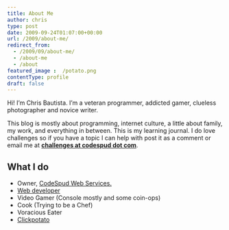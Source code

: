```yaml
---
title: About Me
author: chris
type: post
date: 2009-09-24T01:07:00+00:00
url: /2009/about-me/
redirect_from: 
  - /2009/09/about-me/
  - /about-me
  - /about
featured_image :  /potato.png
contentType: profile
draft: false
---
```


Hi! I&#8217;m Chris Bautista. I&#8217;m a veteran programmer, addicted gamer, clueless photographer and novice writer. 

This blog is mostly about programming, internet culture, a little about family, my work, and everything in between. This is my learning journal. <!--more--> I do love challenges so if you have a topic I can help with post it as a comment or email me at <u>**challenges at codespud dot com**</u>.

## What I do

  * Owner, [CodeSpud Web Services.][1]
  * [Web developer][3]<github> 
  * Video Gamer (Console mostly and some coin-ops)
  * Cook (Trying to be a Chef)
  * Voracious Eater
  * [Clickpotato][2]

 [1]: http://www.codespud.com/
 [2]: http://encyclopedia2.thefreedictionary.com/click+potato
 [3]: https://github.com/chrisbautista/